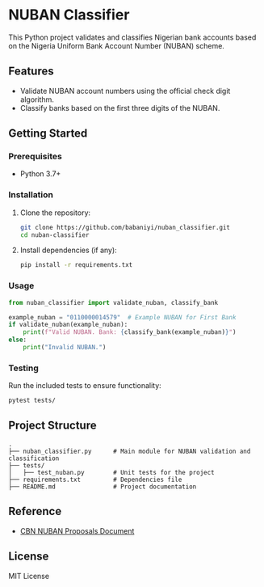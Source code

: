 # NUBAN Classifier

This Python project validates and classifies Nigerian bank accounts based on the Nigeria Uniform Bank Account Number (NUBAN) scheme.

## Features
- Validate NUBAN account numbers using the official check digit algorithm.
- Classify banks based on the first three digits of the NUBAN.

## Getting Started

### Prerequisites
- Python 3.7+

### Installation
1. Clone the repository:
   ```bash
   git clone https://github.com/babaniyi/nuban_classifier.git
   cd nuban-classifier
   ```
2. Install dependencies (if any):
   ```bash
   pip install -r requirements.txt
   ```

### Usage
```python
from nuban_classifier import validate_nuban, classify_bank

example_nuban = "0110000014579"  # Example NUBAN for First Bank
if validate_nuban(example_nuban):
    print(f"Valid NUBAN. Bank: {classify_bank(example_nuban)}")
else:
    print("Invalid NUBAN.")
```

### Testing
Run the included tests to ensure functionality:
```bash
pytest tests/
```

## Project Structure
```
.
├── nuban_classifier.py      # Main module for NUBAN validation and classification
├── tests/
│   ├── test_nuban.py        # Unit tests for the project
├── requirements.txt         # Dependencies file
├── README.md                # Project documentation
```

## Reference
- [CBN NUBAN Proposals Document](https://www.cbn.gov.ng/out/2011/circulars/bspd/nuban%20proposals%20v%200%204-%2003%2009%202010.pdf)

## License
MIT License
